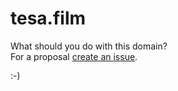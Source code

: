 # tesa.film
   
What should you do with this domain?  
For a proposal [create an issue](https://github.com/Bloggerschmidt/tesa.film/issues/new).  
  
:-)  
